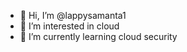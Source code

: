 - 👋 Hi, I’m @lappysamanta1
- 👀 I’m interested in cloud 
- 🌱 I’m currently learning cloud security

<!---
lappysamanta1/lappysamanta1 is a ✨ special ✨ repository because its `README.md` (this file) appears on your GitHub profile.
You can click the Preview link to take a look at your changes.
--->
